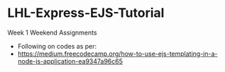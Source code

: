# LHL-Express-EJS-Tutorial
Week 1 Weekend Assignments
- Following on codes as per:
- https://medium.freecodecamp.org/how-to-use-ejs-templating-in-a-node-js-application-ea9347a96c65
